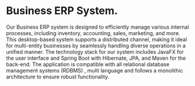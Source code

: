 # Business ERP System.
Our Business ERP system is designed to efficiently manage various internal processes, including inventory, accounting, sales, marketing, and more. This desktop-based system supports a distributed channel, making it ideal for multi-entity businesses by seamlessly handling diverse operations in a unified manner.
The technology stack for our system includes JavaFX for the user interface and Spring Boot with Hibernate, JPA, and Maven for the back-end. The application is compatible with all relational database management systems (RDBMS) , multi language and follows a monolithic architecture to ensure robust functionality.
